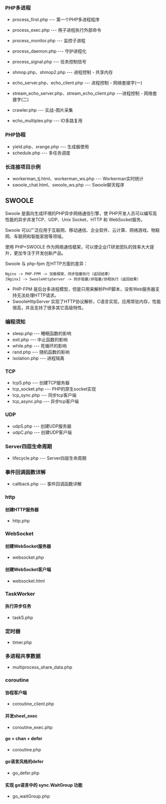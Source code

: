 ### PHP多进程

* process_first.php     --- 第一个PHP多进程程序
* process_exec.php      --- 用子进程执行外部命令
* process_monitor.php   --- 监控子进程
* process_daemon.php    --- 守护进程化
* process_signal.php    --- 任务控制信号
* shmop.php、shmop2.php  --- 进程控制 - 共享内存
* echo_server.php、echo_client.php --- 进程控制 - 网络套接字(一)
* stream_echo_server.php、stream_echo_client.php ---进程控制 - 网络套接字(二)
* crawler.php           --- 实战-图片采集

* echo_multiplex.php    --- IO多路复用

### PHP协程

* yield.php、xrange.php  --- 生成器使用
* schedule.php          --- 多任务调度

### 长连接项目示例

* workerman_tj.html、workerman_ws.php    --- Workerman实时统计
* swoole_chat.html、swoole_ws.php        --- Swoole聊天程序

## SWOOLE

Swoole 是面向生成环境的PHP异步网络通信引擎，使 PHP开发人员可以编写高性能的异步并发TCP、UDP、Unix Socket、HTTP 和 WebSocket服务。

Swoole 可以广泛应用于互联网、移动通信、企业软件、云计算、网络游戏、物联网、车联网和智能家居等领域。

使用 PHP+SWOOLE 作为网络通信框架，可以使企业IT研发团队的效率大大提升，更加专注于开发创新产品。

Swoole 与 php-fpm 在HTTP方面的差异：

```
Nginx -> PHP-FPM -> 加载框架，同步阻塞执行（返回结果）
[Nginx] -> SwooleHttpServer -> 同步阻塞/非阻塞/协程执行（返回结果）
```
* PHP-FPM 是后台多进程模型，但是只用来解析PHP脚本，没有Web服务器支持无法处理HTTP请求。
* SwooleHttpServer 实现了HTTP协议解析，C语言实现，应用常驻内存，性能很高，并且支持了很多其它高级特性。

### 编程须知

* sleep.php     --- 睡眠函数的影响
* exit.php      --- 中止函数的影响
* while.php     --- 死循环的影响
* rand.php      --- 随机函数的影响
* isolation.php --- 进程隔离

### TCP

* tcpS.php       --- 创建TCP服务器
* tcp_socket.php --- PHP的原生socket实现
* tcp_sync.php   --- 同步tcp客户端
* tcp_async.php  --- 异步tcp客户端

### UDP

* udpS.php       --- 创建UDP服务器
* udpC.php       --- 创建UDP客户端

### Server四层生命周期

* lifecycle.php  --- Server四层生命周期

### 事件回调函数详解

* callback.php   --- 事件回调函数详解

### http

#### 创建HTTP服务器

* http.php

### WebSocket

#### 创建WebSocket服务器

* websocket.php

#### 创建WebSocket客户端

* websocket.html  

### TaskWorker

#### 执行异步任务

* taskS.php

### 定时器

* timer.php

### 多进程共享数据

* multiprocess_share_data.php

### coroutine

#### 协程客户端

* coroutine_client.php

#### 并发sheel_exec

* coroutine_exec.php

#### go + chan + defer

* coroutine.php

#### go语言风格的defer

* go_defer.php

#### 实现 go语言中的 sync.WaitGroup 功能

* go_waitGroup.php